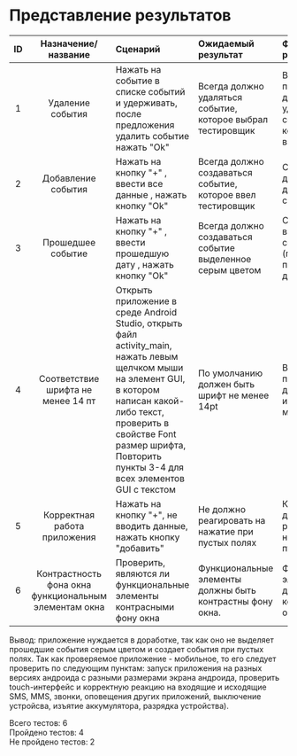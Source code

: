 
# Представление результатов

| ID | Назначение/название | Сценарий | Ожидаемый результат | Фактический результат | Оценка |
|:---:|:---:|:---|:---|:---|:---|
|1|Удаление события|Нажать на событие в списке событий и удерживать, после предложения удалить событие нажать "Ok"|Всегда должно удаляться событие, которое выбрал тестировщик|В данном приложении действительно удаляется событие, которое было выбрано.|passed|
|2|Добавление события|Нажать на кнопку "+" , ввести все данные , нажать кнопку "Ok"|Всегда должно создаваться событие, которое ввел тестировщик|Событие действительно добавляется в список|passed|
|3|Прошедшее событие|Нажать на кнопку "+" , ввести прошедшую дату , нажать кнопку "Ok"|Всегда должно создаваться событие выделенное серым цветом|Событие не выделяется серым цветом (при вводе прошедшей даты)|failed|
|4|Соответствие шрифта не менее 14 пт|Открыть приложение в среде Android Studio, открыть файл activity_main, нажать левым щелчком мыши на элемент GUI, в котором написан какой-либо текст, проверить в свойстве Font размер шрифта, Повторить пункты 3-4 для всех элементов GUI с текстом|По умолчанию должен быть шрифт не менее 14pt|Все текстовые поля действительно имеют шрифт не менее 14 pt|passed|
|5|Корректная работа приложения|Нажать на кнопку "+", не вводить данные, нажать кнопку "добавить"|Не должно реагировать на нажатие при пустых полях|Кнопка действительно реагирует на нажатие при пустых полях|failed|
|6|Контрастность фона окна функциональным элементам окна|Проверить, являются ли функциональные элементы контрасными фону окна|Функциональные элементы должны быть контрастны фону окна.|Функциональные элементы действительно контрастны фону окна|passed|

Вывод: приложение нуждается в доработке, так как оно не выделяет прошедшие события серым цветом и создает события при пустых полях. Так как проверяемое приложение - мобильное, то его следует проверить по следующим пунктам: запуск приложения на разных версиях андроида с разными размерами экрана андроида, проверить touch-интерфейс и корректную реакцию на входящие и исходящие SMS, MMS, звонки, оповещения других приложений, выключение устройсва, изъятие аккумулятора, разрядка устройства). 

Всего тестов: 6   
Пройдено тестов: 4   
Не пройдено тестов: 2   
